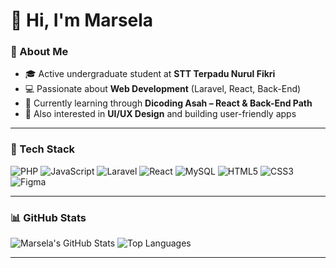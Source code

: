 # 👋 Hi, I'm Marsela  

### 🌱 About Me  
- 🎓 Active undergraduate student at **STT Terpadu Nurul Fikri**  
- 💻 Passionate about **Web Development** (Laravel, React, Back-End)  
- 🚀 Currently learning through **Dicoding Asah – React & Back-End Path**  
- 🎨 Also interested in **UI/UX Design** and building user-friendly apps  

---

### 🔧 Tech Stack  

![PHP](https://img.shields.io/badge/-PHP-777BB4?logo=php&logoColor=white&style=flat) 
![JavaScript](https://img.shields.io/badge/-JavaScript-F7DF1E?logo=javascript&logoColor=black&style=flat) 
![Laravel](https://img.shields.io/badge/-Laravel-FF2D20?logo=laravel&logoColor=white&style=flat) 
![React](https://img.shields.io/badge/-React-61DAFB?logo=react&logoColor=black&style=flat) 
![MySQL](https://img.shields.io/badge/-MySQL-4479A1?logo=mysql&logoColor=white&style=flat) 
![HTML5](https://img.shields.io/badge/-HTML5-E34F26?logo=html5&logoColor=white&style=flat) 
![CSS3](https://img.shields.io/badge/-CSS3-1572B6?logo=css3&logoColor=white&style=flat) 
![Figma](https://img.shields.io/badge/-Figma-F24E1E?logo=figma&logoColor=white&style=flat)

---

### 📊 GitHub Stats  

![Marsela's GitHub Stats](https://github-readme-stats.vercel.app/api?username=Marsela0603&show_icons=true&theme=radical) 
![Top Languages](https://github-readme-stats.vercel.app/api/top-langs/?username=Marsela0603&layout=compact&theme=radical)

---
